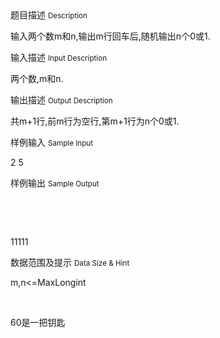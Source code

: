 <div class="panel panel-default">
<div class="area-title">
<span>
题目描述
<small>Description</small>
</span></div>
<div class="panel-body">

<p>输入两个数m和n,输出m行回车后,随机输出n个0或1.</p>

</div>
</div>

<div class="panel panel-default">
<div class="area-title">
<span>
输入描述
<small>Input Description</small>
</span></div>
<div class="panel-body">
<p>两个数,m和n.</p>

</div>
</div>
<div  class="panel panel-default">
<div class="area-title">
<span>
输出描述
<small>Output Description</small>
</span></div>
<div class="panel-body">

<p>共m+1行,前m行为空行,第m+1行为n个0或1.</p>

</div>
</div>


<div class="panel panel-default">
<div class="area-title">
<span>
样例输入
<small>Sample Input</small>
</span></div>
<div class="panel-body">
<p>2 5</p>

</div>
</div>

<div class="panel panel-default">
<div class="area-title">
<span>
样例输出
<small>Sample Output</small>
</span></div>
<div class="panel-body">
<p style=""><br></p><p style=""><br></p><p style="">11111</p>

</div>
</div>

<div class="panel panel-default">
<div class="area-title">
<span>
数据范围及提示
<small>Data Size & Hint</small>
</span></div>
<div class="panel-body">
<p>m,n&lt;=MaxLongint</p><p><br></p><p>60是一把钥匙</p>
</div>
</div>
